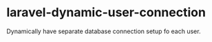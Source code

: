 # laravel-dynamic-user-connection
Dynamically have separate database connection setup fo each user.
